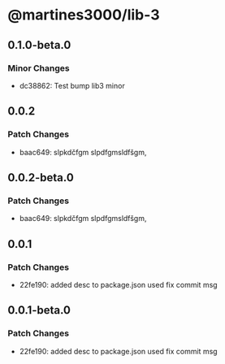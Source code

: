 # @martines3000/lib-3

## 0.1.0-beta.0

### Minor Changes

- dc38862: Test bump lib3 minor

## 0.0.2

### Patch Changes

- baac649: slpkdčfgm slpdfgmsldfšgm,

## 0.0.2-beta.0

### Patch Changes

- baac649: slpkdčfgm slpdfgmsldfšgm,

## 0.0.1

### Patch Changes

- 22fe190: added desc to package.json used fix commit msg

## 0.0.1-beta.0

### Patch Changes

- 22fe190: added desc to package.json used fix commit msg
